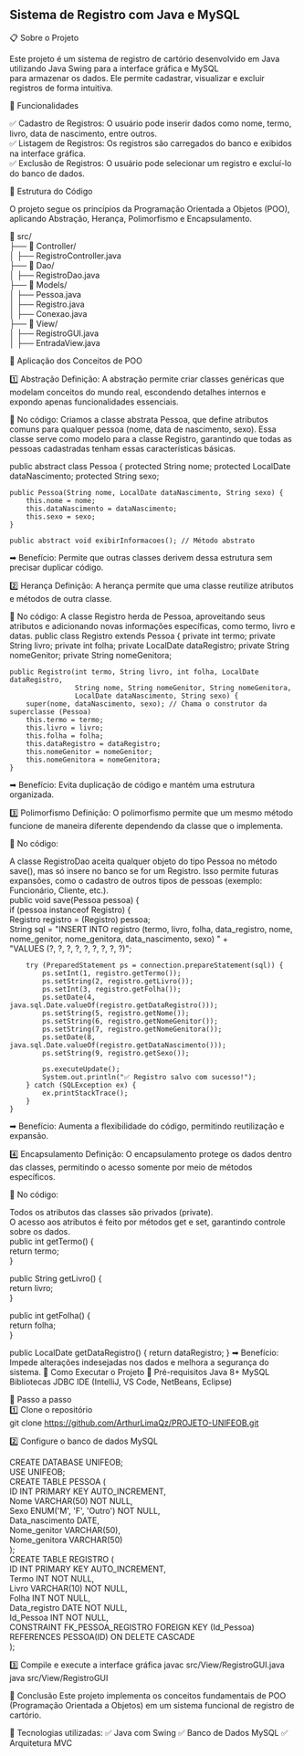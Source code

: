 ## Sistema de Registro com Java e MySQL

📋 Sobre o Projeto

Este projeto é um sistema de registro de cartório desenvolvido em Java utilizando Java Swing para a interface gráfica e MySQL<br>para armazenar os dados. Ele permite cadastrar, visualizar e excluir registros de forma intuitiva.

📌 Funcionalidades

✅ Cadastro de Registros: O usuário pode inserir dados como nome, termo, livro, data de nascimento, entre outros.<br>
✅ Listagem de Registros: Os registros são carregados do banco e exibidos na interface gráfica.<br>
✅ Exclusão de Registros: O usuário pode selecionar um registro e excluí-lo do banco de dados.<br>

📌 Estrutura do Código

O projeto segue os princípios da Programação Orientada a Objetos (POO), aplicando Abstração, Herança, Polimorfismo e Encapsulamento.

📂 src/<br>
 ├── 📂 Controller/<br>
 │    ├── RegistroController.java
 <br>├── 📂 Dao/<br>
 │    ├── RegistroDao.java
 <br>├── 📂 Models/<br>
 │    ├── Pessoa.java<br>
 │    ├── Registro.java<br>
 │    ├── Conexao.java
 <br>├── 📂 View/<br>
 │    ├── RegistroGUI.java<br>
 │    ├── EntradaView.java

📌 Aplicação dos Conceitos de POO

1️⃣ Abstração
Definição: A abstração permite criar classes genéricas que modelam conceitos do mundo real, escondendo detalhes internos e expondo apenas funcionalidades essenciais.

📌 No código: Criamos a classe abstrata Pessoa, que define atributos comuns para qualquer pessoa (nome, data de nascimento, sexo). Essa classe serve como modelo para a classe Registro, garantindo que todas as pessoas cadastradas tenham essas características básicas.

public abstract class Pessoa {
    protected String nome;
    protected LocalDate dataNascimento;
    protected String sexo;

    public Pessoa(String nome, LocalDate dataNascimento, String sexo) {
        this.nome = nome;
        this.dataNascimento = dataNascimento;
        this.sexo = sexo;
    }

    public abstract void exibirInformacoes(); // Método abstrato


➡ Benefício: Permite que outras classes derivem dessa estrutura sem precisar duplicar código.

2️⃣ Herança
Definição: A herança permite que uma classe reutilize atributos e métodos de outra classe.

📌 No código: A classe Registro herda de Pessoa, aproveitando seus atributos e adicionando novas informações específicas, como termo, livro e datas.
public class Registro extends Pessoa {
    private int termo;
    private String livro;
    private int folha;
    private LocalDate dataRegistro;
    private String nomeGenitor;
    private String nomeGenitora;

    public Registro(int termo, String livro, int folha, LocalDate dataRegistro, 
                    String nome, String nomeGenitor, String nomeGenitora, 
                    LocalDate dataNascimento, String sexo) {
        super(nome, dataNascimento, sexo); // Chama o construtor da superclasse (Pessoa)
        this.termo = termo;
        this.livro = livro;
        this.folha = folha;
        this.dataRegistro = dataRegistro;
        this.nomeGenitor = nomeGenitor;
        this.nomeGenitora = nomeGenitora;
    }

➡ Benefício: Evita duplicação de código e mantém uma estrutura organizada.

3️⃣ Polimorfismo
Definição: O polimorfismo permite que um mesmo método funcione de maneira diferente dependendo da classe que o implementa.

📌 No código:

A classe RegistroDao aceita qualquer objeto do tipo Pessoa no método save(), mas só insere no banco se for um Registro.
Isso permite futuras expansões, como o cadastro de outros tipos de pessoas (exemplo: Funcionário, Cliente, etc.).<br>
public void save(Pessoa pessoa) {<br>
    if (pessoa instanceof Registro) {<br>
        Registro registro = (Registro) pessoa;<br>
        String sql = "INSERT INTO registro (termo, livro, folha, data_registro, nome, nome_genitor, nome_genitora, data_nascimento, sexo) " +<br>
                     "VALUES (?, ?, ?, ?, ?, ?, ?, ?, ?)";

        try (PreparedStatement ps = connection.prepareStatement(sql)) {
            ps.setInt(1, registro.getTermo());
            ps.setString(2, registro.getLivro());
            ps.setInt(3, registro.getFolha());
            ps.setDate(4, java.sql.Date.valueOf(registro.getDataRegistro()));
            ps.setString(5, registro.getNome());
            ps.setString(6, registro.getNomeGenitor());
            ps.setString(7, registro.getNomeGenitora());
            ps.setDate(8, java.sql.Date.valueOf(registro.getDataNascimento()));
            ps.setString(9, registro.getSexo());

            ps.executeUpdate();
            System.out.println("✅ Registro salvo com sucesso!");
        } catch (SQLException ex) {
            ex.printStackTrace();
        }
    }

➡ Benefício: Aumenta a flexibilidade do código, permitindo reutilização e expansão.

4️⃣ Encapsulamento
Definição: O encapsulamento protege os dados dentro das classes, permitindo o acesso somente por meio de métodos específicos.

📌 No código:

Todos os atributos das classes são privados (private).<br>
O acesso aos atributos é feito por métodos get e set, garantindo controle sobre os dados.<br>
public int getTermo() {<br>
    return termo;<br>
}

public String getLivro() {<br>
    return livro;<br>
}

public int getFolha() {<br>
    return folha;<br>
}

public LocalDate getDataRegistro() {
    return dataRegistro;
}
➡ Benefício: Impede alterações indesejadas nos dados e melhora a segurança do sistema.
📌 Como Executar o Projeto
🔹 Pré-requisitos
Java 8+
MySQL
Bibliotecas JDBC
IDE (IntelliJ, VS Code, NetBeans, Eclipse)

🔹 Passo a passo<br>
1️⃣ Clone o repositório<br>
git clone https://github.com/ArthurLimaQz/PROJETO-UNIFEOB.git

2️⃣ Configure o banco de dados MySQL

CREATE DATABASE UNIFEOB;<br>
USE UNIFEOB;<br>
CREATE TABLE PESSOA (<br>
    ID INT PRIMARY KEY AUTO_INCREMENT,<br>
    Nome VARCHAR(50) NOT NULL,<br>
    Sexo ENUM('M', 'F', 'Outro') NOT NULL,<br>
    Data_nascimento DATE,<br>
    Nome_genitor VARCHAR(50),<br>
    Nome_genitora VARCHAR(50)<br>
);<br>
CREATE TABLE REGISTRO (<br>
    ID INT PRIMARY KEY AUTO_INCREMENT,<br>
    Termo INT NOT NULL,<br>
    Livro VARCHAR(10) NOT NULL,<br>
    Folha INT NOT NULL,<br>
    Data_registro DATE NOT NULL,<br>
    Id_Pessoa INT NOT NULL,<br>
    CONSTRAINT FK_PESSOA_REGISTRO FOREIGN KEY (Id_Pessoa) REFERENCES PESSOA(ID) ON DELETE CASCADE<br>
);<br>

3️⃣ Compile e execute a interface gráfica
javac src/View/RegistroGUI.java
java src/View/RegistroGUI

📌 Conclusão
Este projeto implementa os conceitos fundamentais de POO (Programação Orientada a Objetos) em um sistema funcional de registro de cartório.

🚀 Tecnologias utilizadas:
✅ Java com Swing
✅ Banco de Dados MySQL
✅ Arquitetura MVC
